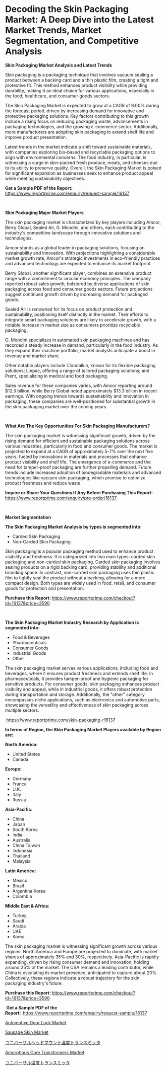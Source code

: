 <p><h1>Decoding the Skin Packaging Market: A Deep Dive into the Latest Market Trends, Market Segmentation, and Competitive Analysis</h1></p><p><strong>Skin Packaging Market Analysis and Latest Trends</strong></p>
<p><p>Skin packaging is a packaging technique that involves vacuum sealing a product between a backing card and a thin plastic film, creating a tight and protective fit. This method enhances product visibility while providing durability, making it an ideal choice for various applications, especially in the food, healthcare, and consumer goods sectors.</p><p>The Skin Packaging Market is expected to grow at a CAGR of 9.00% during the forecast period, driven by increasing demand for innovative and protective packaging solutions. Key factors contributing to this growth include a rising focus on reducing packaging waste, advancements in packaging technologies, and the growing e-commerce sector. Additionally, more manufacturers are adopting skin packaging to extend shelf life and improve product presentation.</p><p>Latest trends in the market indicate a shift toward sustainable materials, with companies exploring bio-based and recyclable packaging options to align with environmental concerns. The food industry, in particular, is witnessing a surge in skin-packed fresh produce, meats, and cheeses due to its ability to preserve quality. Overall, the Skin Packaging Market is poised for significant expansion as businesses seek to enhance product appeal while meeting sustainability objectives.</p></p>
<p><strong>Get a Sample PDF of the Report:&nbsp;</strong> <a href="https://www.reportprime.com/enquiry/request-sample/16137">https://www.reportprime.com/enquiry/request-sample/16137</a></p>
<p>&nbsp;</p>
<p><strong>Skin Packaging Major Market Players</strong></p>
<p><p>The skin packaging market is characterized by key players including Amcor, Berry Global, Sealed Air, G. Mondini, and others, each contributing to the industry's competitive landscape through innovative solutions and technologies. </p><p>Amcor stands as a global leader in packaging solutions, focusing on sustainability and innovation. With projections highlighting a considerable market growth rate, Amcor's strategic investments in eco-friendly practices and advanced technology are expected to enhance its market footprint.</p><p>Berry Global, another significant player, combines an extensive product range with a commitment to circular economy principles. The company reported robust sales growth, bolstered by diverse applications of skin packaging across food and consumer goods sectors. Future projections suggest continued growth driven by increasing demand for packaged goods.</p><p>Sealed Air is renowned for its focus on product protection and sustainability, positioning itself distinctly in the market. Their efforts to integrate smart packaging solutions are likely to accelerate growth, with a notable increase in market size as consumers prioritize recyclable packaging.</p><p>G. Mondini specializes in automated skin packaging machines and has recorded a steady increase in demand, particularly in the food industry. As they expand their machine portfolio, market analysts anticipate a boost in revenue and market share.</p><p>Other notable players include Clondalkin, known for its flexible packaging solutions; Linpac, offering a range of tailored packaging solutions; and Prent, specializing in medical and food packaging.</p><p>Sales revenue for these companies varies, with Amcor reporting around $12.5 billion, while Berry Global noted approximately $13.3 billion in recent earnings. With ongoing trends towards sustainability and innovation in packaging, these companies are well-positioned for substantial growth in the skin packaging market over the coming years.</p></p>
<p>&nbsp;</p>
<p><strong>What Are The Key Opportunities For Skin Packaging Manufacturers?</strong></p>
<p><p>The skin packaging market is witnessing significant growth, driven by the rising demand for efficient and sustainable packaging solutions across various industries, particularly in food and consumer goods. The market is projected to expand at a CAGR of approximately 5-7% over the next five years, fueled by innovations in materials and processes that enhance product visibility and shelf life. The emergence of e-commerce and the need for tamper-proof packaging are further propelling demand. Future trends include increased adoption of biodegradable materials and advanced technologies like vacuum skin packaging, which promise to optimize product freshness and reduce waste.</p></p>
<p><strong>Inquire or Share Your Questions If Any Before Purchasing This Report:</strong> <a href="https://www.reportprime.com/enquiry/pre-order/16137">https://www.reportprime.com/enquiry/pre-order/16137</a></p>
<p>&nbsp;</p>
<p><strong>Market Segmentation</strong></p>
<p><strong>The Skin Packaging Market Analysis by types is segmented into:</strong></p>
<p><ul><li>Carded Skin Packaging</li><li>Non-Carded Skin Packaging</li></ul></p>
<p><p>Skin packaging is a popular packaging method used to enhance product visibility and freshness. It is categorized into two main types: carded skin packaging and non-carded skin packaging. Carded skin packaging involves sealing products on a rigid backing card, providing stability and additional branding space. In contrast, non-carded skin packaging uses thin plastic film to tightly seal the product without a backing, allowing for a more compact design. Both types are widely used in food, retail, and consumer goods for protection and presentation.</p></p>
<p><strong>Purchase this Report:&nbsp;</strong><a href="https://www.reportprime.com/checkout?id=16137&price=3590">https://www.reportprime.com/checkout?id=16137&price=3590</a></p>
<p>&nbsp;</p>
<p><strong>The Skin Packaging Market Industry Research by Application is segmented into:</strong></p>
<p><ul><li>Food & Beverages</li><li>Pharmaceuticals</li><li>Consumer Goods</li><li>Industrial Goods</li><li>Other</li></ul></p>
<p><p>The skin packaging market serves various applications, including food and beverages, where it ensures product freshness and extends shelf life. In pharmaceuticals, it provides tamper-proof and hygienic packaging for sensitive products. For consumer goods, skin packaging enhances product visibility and appeal, while in industrial goods, it offers robust protection during transportation and storage. Additionally, the "other" category encompasses niche applications, such as electronics and automotive parts, showcasing the versatility and effectiveness of skin packaging across multiple sectors.</p></p>
<p><a href="https://www.reportprime.com/skin-packaging-r16137">&nbsp;https://www.reportprime.com/skin-packaging-r16137</a></p>
<p><strong>In terms of Region, the Skin Packaging Market Players available by Region are:</strong></p>
<p>
    <p> <strong> North America: </strong>
        <ul>
            <li>United States</li>
            <li>Canada</li>
        </ul>
        </p> 
    <p> <strong> Europe: </strong>
        <ul>
            <li>Germany</li>
            <li>France</li>
            <li>U.K.</li>
            <li>Italy</li>
            <li>Russia</li>
        </ul>
        </p> 
    <p> <strong> Asia-Pacific: </strong>
        <ul>
            <li>China</li>
            <li>Japan</li>
            <li>South Korea</li>
            <li>India</li>
            <li>Australia</li>
            <li>China Taiwan</li>
            <li>Indonesia</li>
            <li>Thailand</li>
            <li>Malaysia</li>
        </ul>
        </p> 
    <p> <strong> Latin America: </strong>
        <ul>
            <li>Mexico</li>
            <li>Brazil</li>
            <li>Argentina Korea</li>
            <li>Colombia</li>
        </ul>
        </p> 
    <p> <strong> Middle East & Africa: </strong>
        <ul>
            <li>Turkey</li>
            <li>Saudi</li>
            <li>Arabia</li>
            <li>UAE</li>
            <li>Korea</li>
        </ul>
    </p>
    </p>
<p><p>The skin packaging market is witnessing significant growth across various regions. North America and Europe are projected to dominate, with market shares of approximately 35% and 30%, respectively. Asia-Pacific is rapidly expanding, driven by rising consumer demand and innovation, holding around 25% of the market. The USA remains a leading contributor, while China is escalating its market presence, anticipated to capture about 20%. Collectively, these regions indicate a robust trajectory for the skin packaging industry's future.</p></p>
<p><strong>Purchase this Report: </strong><a href="https://www.reportprime.com/checkout?id=16137&price=3590">https://www.reportprime.com/checkout?id=16137&price=3590</a></p>
<p>&nbsp;<strong>Get a Sample PDF of the Report:&nbsp;&nbsp;</strong><a href="https://www.reportprime.com/enquiry/request-sample/16137">https://www.reportprime.com/enquiry/request-sample/16137</a></p>
<p><strong></strong></p>
<p><p><a href="https://issuu.com/reportprime-2/docs/automotive-door-lock-market-size-20_9bb667fdc4517e">Automotive Door Lock Market</a></p><p><a href="https://medium.com/@paulcormier1971/the-global-sausage-skin-market-is-projected-to-experience-an-annual-growth-rate-of-9-1-ce0689a05c92">Sausage Skin Market</a></p><p><a href="https://medium.com/@ursulastark1948/universal-head-mounted-temperature-transmitters-8e65bd615dd7">ユニバーサルヘッドマウント温度トランスミッタ</a></p><p><a href="https://www.linkedin.com/pulse/what-current-future-prospects-amorphous-core-transformers-market-g1p7e?trackingId=98kSkeD5Tg2GjiUCMyxkyg%3D%3D">Amorphous Core Transformers Market</a></p><p><a href="https://medium.com/@ursulastark1948/universal-temperature-transmitters-09b9ecc94132">ユニバーサル温度トランスミッタ</a></p></p>